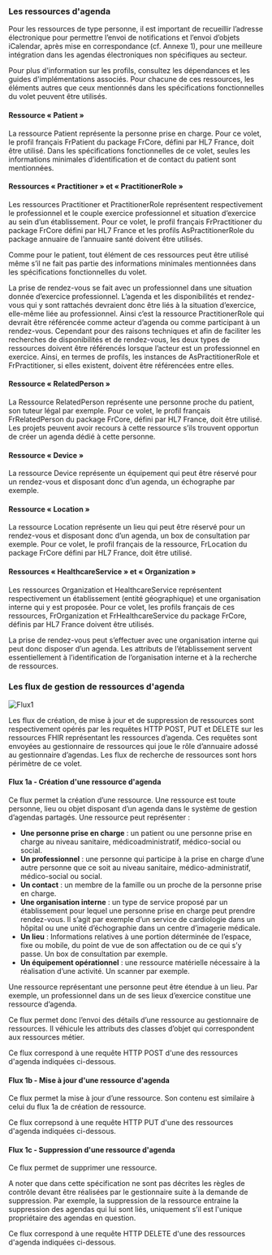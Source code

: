 ### Les ressources d'agenda

Pour les ressources de type personne, il est important de recueillir l’adresse électronique pour permettre l’envoi de notifications et l’envoi d’objets iCalendar, après mise en correspondance (cf. Annexe 1), pour une meilleure intégration dans les agendas électroniques non spécifiques au secteur.

Pour plus d'information sur les profils, consultez les dépendances et les guides d'implémentations associés. Pour chacune de ces ressources, les éléments autres que ceux mentionnés dans les spécifications fonctionnelles du volet peuvent être utilisés.

#### Ressource « Patient »

La ressource Patient représente la personne prise en charge. Pour ce volet, le profil français FrPatient du package FrCore, défini par HL7 France, doit être utilisé. Dans les spécifications fonctionnelles de ce volet, seules les informations minimales d’identification et de contact du patient sont mentionnées.

#### Ressources « Practitioner » et « PractitionerRole »

Les ressources Practitioner et PractitionerRole représentent respectivement le professionnel et le couple exercice professionnel et situation d’exercice au sein d’un établissement. Pour ce volet, le profil français FrPractitioner du package FrCore défini par HL7 France et les profils AsPractitionerRole du package annuaire de l’annuaire santé doivent être utilisés.

Comme pour le patient, tout élément de ces ressources peut être utilisé même s’il ne fait pas partie des
informations minimales mentionnées dans les spécifications fonctionnelles du volet.

La prise de rendez-vous se fait avec un professionnel dans une situation donnée d’exercice professionnel. L’agenda et les disponibilités et rendez-vous qui y sont rattachés devraient donc être liés à la situation d’exercice, elle-même liée au professionnel. Ainsi c’est la ressource PractitionerRole qui devrait être référencée comme acteur d’agenda ou comme participant à un rendez-vous. Cependant pour des raisons techniques et afin de faciliter les recherches de disponibilités et de rendez-vous, les deux types de ressources doivent être référencés lorsque l’acteur est un professionnel en exercice. Ainsi, en termes de profils, les instances de AsPractitionerRole et FrPractitioner, si elles existent, doivent être référencées entre elles.

#### Ressource « RelatedPerson »

La Ressource RelatedPerson représente une personne proche du patient, son tuteur légal par exemple. Pour ce volet, le profil français FrRelatedPerson du package FrCore, défini par HL7 France, doit être utilisé. Les projets peuvent avoir recours à cette ressource s’ils trouvent opportun de créer un agenda dédié à cette personne.

#### Ressource « Device »

La ressource Device représente un équipement qui peut être réservé pour un rendez-vous et disposant donc d’un agenda, un échographe par exemple.

#### Ressource « Location »

La ressource Location représente un lieu qui peut être réservé pour un rendez-vous et disposant donc d’un agenda, un box de consultation par exemple. Pour ce volet, le profil français de la ressource, FrLocation du package FrCore défini par HL7 France, doit être utilisé.

#### Ressources « HealthcareService » et « Organization »

Les ressources Organization et HealthcareService représentent respectivement un établissement (entité
géographique) et une organisation interne qui y est proposée. Pour ce volet, les profils français de ces ressources, FrOrganization et FrHealthcareService du package FrCore, définis par HL7 France doivent être utilisés.

La prise de rendez-vous peut s’effectuer avec une organisation interne qui peut donc disposer d’un agenda. Les attributs de l’établissement servent essentiellement à l’identification de l’organisation interne et à la recherche de ressources.

### Les flux de gestion de ressources d'agenda

<div class="figure" style="width:65%;">
    <img src="flux1.png" alt="Flux1" title="Flux1">
</div>

Les flux de création, de mise à jour et de suppression de ressources sont respectivement opérés par les requêtes HTTP POST, PUT et DELETE sur les ressources FHIR représentant les ressources d’agenda. Ces requêtes sont envoyées au gestionnaire de ressources qui joue le rôle d’annuaire adossé au gestionnaire d’agendas. Les flux de recherche de ressources sont hors périmètre de ce volet.

#### Flux 1a - Création d'une ressource d'agenda

Ce flux permet la création d’une ressource. Une ressource est toute personne, lieu ou objet disposant d’un agenda dans le système de gestion d’agendas partagés. Une ressource peut représenter :

* **Une personne prise en charge** : un patient ou une personne prise en charge au niveau sanitaire, médicoadministratif, médico-social ou social.
* **Un professionnel** : une personne qui participe à la prise en charge d’une autre personne que ce soit au niveau sanitaire, médico-administratif, médico-social ou social.
* **Un contact** : un membre de la famille ou un proche de la personne prise en charge.
* **Une organisation interne** : un type de service proposé par un établissement pour lequel une personne prise en charge peut prendre rendez-vous. Il s’agit par exemple d’un service de cardiologie dans un hôpital ou une unité d’échographie dans un centre d’imagerie médicale.
* **Un lieu** : Informations relatives à une portion déterminée de l’espace, fixe ou mobile, du point de vue de son affectation ou de ce qui s’y passe. Un box de consultation par exemple.
* **Un équipement opérationnel** : une ressource matérielle nécessaire à la réalisation d’une activité. Un scanner par exemple.

Une ressource représentant une personne peut être étendue à un lieu. Par exemple, un professionnel dans un de ses lieux d’exercice constitue une ressource d’agenda.

Ce flux permet donc l’envoi des détails d’une ressource au gestionnaire de ressources. Il véhicule les attributs des classes d’objet qui correspondent aux ressources métier.

Ce flux correspond à une requête HTTP POST d'une des ressources d'agenda indiquées ci-dessous.

#### Flux 1b - Mise à jour d'une ressource d'agenda

Ce flux permet la mise à jour d’une ressource. Son contenu est similaire à celui du flux 1a de création de ressource.

Ce flux correpsond à une requête HTTP PUT d'une des ressources d'agenda indiquées ci-dessous.

#### Flux 1c - Suppression d'une ressource d'agenda

Ce flux permet de supprimer une ressource.

A noter que dans cette spécification ne sont pas décrites les règles de contrôle devant être réalisées par le gestionnaire suite à la demande de suppression. Par exemple, la suppression de la ressource entraine la suppression des agendas qui lui sont liés, uniquement s’il est l'unique propriétaire des agendas en question.

Ce flux correspond à une requête HTTP DELETE d'une des ressources d'agenda indiquées ci-dessous.


